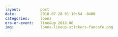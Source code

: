 ```yaml
---
layout:         post
date:           2018-07-28 01:10:54 -0400
categories:     loona
era-or-event:   line&up 2018.06
img:            loona-lineup-stickers-fancafe.png
---
```

